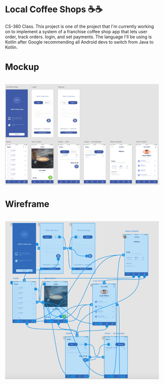 # Local Coffee Shops ☕️☕️
CS-360 Class. This project is one of the project that I'm currently working on to implement a system of a franchise coffee shop app that lets user order, track orders. login, and set payments. The language I'll be using is Kotlin after Google recommending all Android devs to switch from Java to Kotlin. 

# Mockup

<h1 align="center"><img src="./img/JacobWilliamMockup.png" alt="mockup" width="600px">
</h1>

# Wireframe
<h1 align="center"><img src="./img/JacobWilliamWireFrame.png" alt="mockup" width="600px">
</h1>

